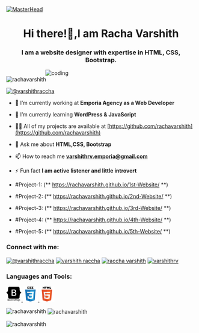 [![MasterHead](https://repository-images.githubusercontent.com/588181932/e36ec678-7984-4cdd-8e4c-a3932772ff8e)](https://github.com/rachavarshith)
<h1 align="center">Hi there!👋,I am Racha Varshith</h1>
<h3 align="center">I am a website designer with expertise in HTML, CSS, Bootstrap.</h3>

<img align="right" alt="coding" width="400" src="https://user-images.githubusercontent.com/74038190/212750147-854a394f-fee9-4080-9770-78a4b7ece53f.gif">

<p align="left"> <img src="https://komarev.com/ghpvc/?username=rachavarshith&label=Profile%20views&color=0e75b6&style=flat" alt="rachavarshith" /> </p>

<p align="left"> <a href="https://twitter.com/@varshithraccha" target="blank"><img src="https://img.shields.io/twitter/follow/@varshithraccha?logo=twitter&style=for-the-badge" alt="@varshithraccha" /></a> </p>

- 🔭 I’m currently working at **Emporia Agency as a Web Developer**

- 🌱 I’m currently learning **WordPress & JavaScript**

- 👨‍💻 All of my projects are available at [https://github.com/rachavarshith](https://github.com/rachavarshith)

- 💬 Ask me about **HTML,CSS, Bootstrap**

- 📫 How to reach me **varshithrv.emporia@gmail.com**

- ⚡ Fun fact **I am active listener and little introvert**

- #Project-1: (** https://rachavarshith.github.io/1st-Website/ **)
- #Project-2: (** https://rachavarshith.github.io/2nd-Website/ **)
- #Project-3: (** https://rachavarshith.github.io/3rd-Website/ **)
- #Project-4: (** https://rachavarshith.github.io/4th-Website/ **)
- #Project-5: (** https://rachavarshith.github.io/5th-Website/ **)
 
<h3 align="left">Connect with me:</h3>
<p align="left">
<a href="https://twitter.com/@varshithraccha" target="blank"><img align="center" src="https://raw.githubusercontent.com/rahuldkjain/github-profile-readme-generator/master/src/images/icons/Social/twitter.svg" alt="@varshithraccha" height="30" width="40" /></a>
<a href="https://linkedin.com/in/varshith raccha" target="blank"><img align="center" src="https://raw.githubusercontent.com/rahuldkjain/github-profile-readme-generator/master/src/images/icons/Social/linked-in-alt.svg" alt="varshith raccha" height="30" width="40" /></a>
<a href="https://fb.com/raccha varshith" target="blank"><img align="center" src="https://raw.githubusercontent.com/rahuldkjain/github-profile-readme-generator/master/src/images/icons/Social/facebook.svg" alt="raccha varshith" height="30" width="40" /></a>
<a href="https://instagram.com/varshithrv" target="blank"><img align="center" src="https://raw.githubusercontent.com/rahuldkjain/github-profile-readme-generator/master/src/images/icons/Social/instagram.svg" alt="varshithrv" height="30" width="40" /></a>
</p>

<h3 align="left">Languages and Tools:</h3>
<p align="left"> <a href="https://getbootstrap.com" target="_blank" rel="noreferrer"> <img src="https://raw.githubusercontent.com/devicons/devicon/master/icons/bootstrap/bootstrap-plain-wordmark.svg" alt="bootstrap" width="40" height="40"/> </a> <a href="https://www.w3schools.com/css/" target="_blank" rel="noreferrer"> <img src="https://raw.githubusercontent.com/devicons/devicon/master/icons/css3/css3-original-wordmark.svg" alt="css3" width="40" height="40"/> </a> <a href="https://www.w3.org/html/" target="_blank" rel="noreferrer"> <img src="https://raw.githubusercontent.com/devicons/devicon/master/icons/html5/html5-original-wordmark.svg" alt="html5" width="40" height="40"/> </a> </p>

<p><img align="left" src="https://github-readme-stats.vercel.app/api/top-langs?username=rachavarshith&show_icons=true&locale=en&layout=compact" alt="rachavarshith" /></p>

<p>&nbsp;<img align="center" src="https://github-readme-stats.vercel.app/api?username=rachavarshith&show_icons=true&locale=en" alt="rachavarshith" /></p>

<p><img align="center" src="https://github-readme-streak-stats.herokuapp.com/?user=rachavarshith&" alt="rachavarshith" /></p>
